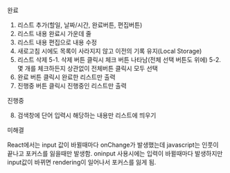 완료

1. 리스트 추가(할일, 날짜/시간, 완료버튼, 편집버튼)
2. 리스트 내용 완료시 가운데 줄
3. 리스트 내용 편집으로 내용 수정
4. 새로고침 시에도 목록이 사라지지 않고 이전의 기록 유지(Local Storage)
5. 리스트 삭제
   5-1. 삭제 버튼 클릭시 체크 버튼 나타남(전체 선택 버튼도 위에)
   5-2. 몇 개를 체크하든지 상관없이 전체버튼 클릭시 모두 선택
6. 완료 버튼 클릭시 완료한 리스트만 출력
7. 진행중 버튼 클릭시 진행중인 리스트만 출력

진행중

8. 검색창에 단어 입력시 해당하는 내용만 리스트에 띄우기

미해결

React에서는 input 값이 바뀔때마다 onChange가 발생했는데 javascript는 인풋이 끝나고 포커스를 잃을때만 발생함.
oninput 사용시에는 입력이 바뀔때마다 발생하지만 input값이 바뀌면 rendering이 일어나서 포커스를 잃게 됨.
